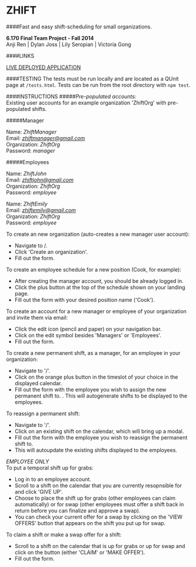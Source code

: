 ZHIFT
=====
####Fast and easy shift-scheduling for small organizations.

**6.170 Final Team Project - Fall 2014**  
Anji Ren | Dylan Joss | Lily Seropian | Victoria Gong

####LINKS

[LIVE DEPLOYED APPLICATION](http://zhift-seropian.rhcloud.com/)  

####TESTING
The tests must be run locally and are located as a QUnit page at <code>/tests.html</code>. Tests can be run from the root directory with <code>npm test</code>.

####INSTRUCTIONS
#####*Pre-populated accounts:*  
Existing user accounts for an example organization 'ZhiftOrg' with pre-populated shifts.

#####Manager

Name: *ZhiftManager*   
Email: *zhiftmanager@gmail.com*  
Organization: *ZhiftOrg*  
Password: *manager*

#####Employees

Name: *ZhiftJohn*   
Email: *zhiftjohn@gmail.com*  
Organization: *ZhiftOrg*  
Password: *employee*

Name: *ZhiftEmily*   
Email: *zhiftemily@gmail.com*  
Organization: *ZhiftOrg*  
Password: *employee*

To create an new organization (auto-creates a new manager user account):
- Navigate to /.
- Click 'Create an organization'.
- Fill out the form.

To create an employee schedule for a new position (Cook, for example):
- After creating the manager account, you should be already logged in.
- Click the plus button at the top of the schedule shown on your landing page.
- Fill out the form with your desired position name ('Cook').

To create an account for a new manager or employee of your organization and invite them via email:
- Click the edit icon (pencil and paper) on your navigation bar.
- Click on the edit symbol besides 'Managers' or 'Employees'.
- Fill out the form.

To create a new permanent shift, as a manager, for an employee in your organization:
- Navigate to '/'.
- Click on the orange plus button in the timeslot of your choice in the displayed calendar.
- Fill out the form with the employee you wish to assign the new permanent shift to.
. This will autogenerate shifts to be displayed to the employees.

To reassign a permanent shift:
- Navigate to '/'.
- Click on an existing shift on the calendar, which will bring up a modal.
- Fill out the form with the employee you wish to reassign the permanent shift to.
- This will autoupdate the existing shifts displayed to the employees.

*EMPLOYEE ONLY*  
To put a temporal shift up for grabs:
- Log in to an employee account.
- Scroll to a shift on the calendar that you are currently resopnsible for and click 'GIVE UP'.
- Choose to place the shift up for grabs (other employees can claim automatically) or for swap (other employees must offer a shift back in return before you can finalize and approve a swap).
- You can check your current offer for a swap by clicking on the 'VIEW OFFERS' button that appears on the shift you put up for swap.

To claim a shift or make a swap offer for a shift:
- Scroll to a shift on the calendar that is up for grabs or up for swap and click on the button (either 'CLAIM' or 'MAKE OFFER').
- Fill out the form.

